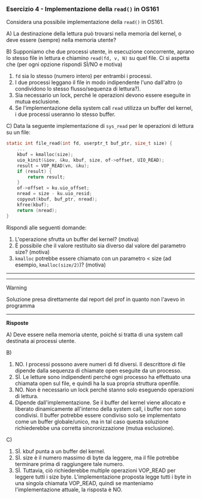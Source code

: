 ### Esercizio 4 - Implementazione della `read()` in OS161

Considera una possibile implementazione della `read()` in OS161.

A) La destinazione della lettura può trovarsi nella memoria del kernel, o deve essere (sempre) nella memoria utente?

B) Supponiamo che due processi utente, in esecuzione concorrente, aprano lo stesso file in lettura e chiamino `read(fd, v, N)` su quel file. Ci si aspetta che (per ogni opzione rispondi SÌ/NO e motiva)

1. `fd` sia lo stesso (numero intero) per entrambi i processi.
2. I due processi leggano il file in modo indipendente l'uno dall'altro (o condividono lo stesso flusso/sequenza di lettura?).
3. Sia necessario un lock, perché le operazioni devono essere eseguite in mutua esclusione.
4. Se l'implementazione della system call `read` utilizza un buffer del kernel, i due processi useranno lo stesso buffer.

C) Data la seguente implementazione di `sys_read` per le operazioni di lettura su un file:

```c
static int file_read(int fd, userptr_t buf_ptr, size_t size) {
    ...
    kbuf = kmalloc(size);
    uio_kinit(&iov, &ku, kbuf, size, of->offset, UIO_READ);
    result = VOP_READ(vn, &ku);
    if (result) {
        return result;
    }
    of->offset = ku.uio_offset;
    nread = size - ku.uio_resid;
    copyout(kbuf, buf_ptr, nread);
    kfree(kbuf);
    return (nread);
}
```
Rispondi alle seguenti domande:

1. L'operazione sfrutta un buffer del kernel? (motiva)
2. È possibile che il valore restituito sia diverso dal valore del parametro size? (motiva)
3. `kmalloc` potrebbe essere chiamato con un parametro < size (ad esempio, `kmalloc(size/2)`)? (motiva)

---

---
>[!WARNING]
> Soluzione presa direttamente dal report del prof in quanto non l'avevo in programma
---

**Risposte**

A) Deve essere nella memoria utente, poiché si tratta di una system call destinata ai processi utente.

B)
1. NO. I processi possono avere numeri di fd diversi. Il descrittore di file dipende dalla sequenza di chiamate open eseguite da un processo.
2. SÌ. Le letture sono indipendenti perché ogni processo ha effettuato una chiamata open sul file, e quindi ha la sua propria struttura openfile.
3. NO. Non è necessario un lock perché stanno solo eseguendo operazioni di lettura.
4. Dipende dall'implementazione. Se il buffer del kernel viene allocato e liberato dinamicamente all'interno della system call, i buffer non sono condivisi. 
Il buffer potrebbe essere condiviso solo se implementato come un buffer globale/unico, ma in tal caso questa soluzione richiederebbe una corretta sincronizzazione (mutua esclusione).

C)
1. SÌ. kbuf punta a un buffer del kernel.
2. SÌ. size è il numero massimo di byte da leggere, ma il file potrebbe terminare prima di raggiungere tale numero.
3. SÌ. Tuttavia, ciò richiederebbe multiple operazioni VOP_READ per leggere tutti i size byte. L'implementazione proposta legge tutti i byte in una singola chiamata VOP_READ, quindi se manteniamo l'implementazione attuale, la risposta è NO.